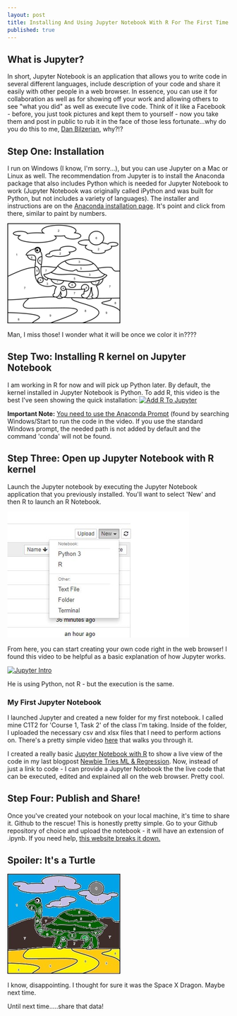 ```yaml
---
layout: post
title: Installing And Using Jupyter Notebook With R For The First Time!
published: true
---
```

## What is Jupyter? 
In short, Jupyter Notebook is an application that allows you to write code in several different languages, include description of your code and share it easily with other people in a web browser. In essence, you can use it for collaboration as well as for showing off your work and allowing others to see "what you did" as well as execute live code. Think of it like a Facebook - before, you just took pictures and kept them to yourself - now you take them and post in public to rub it in the face of those less fortunate...why do you do this to me, <a href="https://twitter.com/DanBilzerian" target="_blank">Dan Bilzerian</a>, why?!?

## Step One: Installation
I run on Windows (I know, I'm sorry...), but you can use Jupyter on a Mac or Linux as well. The recommendation from Jupyter is to install the Anaconda package that also includes Python which is needed for Jupyter Notebook to work (Jupyter Notebook was originally called iPython and was built for Python, but not includes a variety of languages). The installer and instructions are on the <a href="https://www.anaconda.com/distribution/" target="_blank">Anaconda installation page</a>. It's point and click from there, similar to paint by numbers. 

![Paint By Numbers](/images/paint-by-number.jpg)

Man, I miss those! I wonder what it will be once we color it in????

## Step Two: Installing R kernel on Jupyter Notebook
I am working in R for now and will pick up Python later. By default, the kernel installed in Jupyter Notebook is Python. To add R, this video is the best I've seen showing the quick installation:
[![Add R To Jupyter](http://i3.ytimg.com/vi/SXBxKe8sK6I/hqdefault.jpg)](https://www.youtube.com/watch?v=SXBxKe8sK6I)

<b> Important Note:</b> <u>You need to use the Anaconda Prompt</u> (found by searching Windows/Start to run the code in the video. If you use the standard Windows prompt, the needed path is not added by default and the command 'conda' will not be found. 

## Step Three: Open up Jupyter Notebook with R kernel
Launch the Jupyter notebook by executing the Jupyter Notebook application that you previously installed. You'll want to select 'New' and then R to launch an R Notebook. 

![Launch R Notebook](/images/Jupyter-R.JPG)

From here, you can start creating your own code right in the web browser! I found this video to be helpful as a basic explanation of how Jupyter works.  

[![Jupyter Intro](http://i3.ytimg.com/vi/jZ952vChhuI/hqdefault.jpg)](https://www.youtube.com/watch?v=jZ952vChhuI)

He is using Python, not R - but the execution is the same.

### My First Jupyter Notebook
I launched Jupyter and created a new folder for my first notebook. I called mine C1T2 for 'Course 1, Task 2' of the class I'm taking. Inside of the folder, I uploaded the necessary csv and xlsx files that I need to perform actions on. There's a pretty simple video [here](https://www.youtube.com/watch?v=dJO3Zv9Va2E) that walks you through it.

I created a really basic [Jupyter Notebook with R](https://github.com/jeremy-harris/Prep-Clean-Store-C1T2/blob/master/C1T2_Clean_csv_and_xlsx.ipynb) to show a live view of the code in my last blogpost [Newbie Tries ML & Regression](https://jeremy-harris.github.io/A-Newbie-Tries-Machine-Learning-and-Regression/). Now, instead of just a link to code - I can provide a Jupyter Notebook the the live code that can be executed, edited and explained all on the web browser. Pretty cool. 

## Step Four: Publish and Share!
Once you've created your notebook on your local machine, it's time to share it. Github to the rescue! This is honestly pretty simple. Go to your Github repository of choice and upload the notebook - it will have an extension of .ipynb. If you need help, [this website breaks it down.](https://reproducible-science-curriculum.github.io/sharing-RR-Jupyter/01-sharing-github/)

## Spoiler: It's a Turtle

![Turtle](/images/paint-by-number2.jpg)

I know, disappointing. I thought for sure it was the Space X Dragon. Maybe next time. 


Until next time.....share that data!
